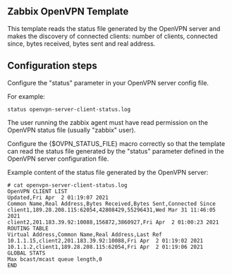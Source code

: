 ## Zabbix OpenVPN Template

This template reads the status file generated by the OpenVPN server and makes the discovery of connected clients: number of clients, connected since, bytes received, bytes sent and real address.

## Configuration steps

Configure the "status" parameter in your OpenVPN server config file.

For example:
```
status openvpn-server-client-status.log
```

The user running the zabbix agent must have read permission on the OpenVPN status file (usually "zabbix" user).

Configure the {$OVPN_STATUS_FILE} macro correctly so that the template can read the status file generated by the "status" parameter defined in the OpenVPN server configuration file.

Example content of the status file generated by the OpenVPN server:

```
# cat openvpn-server-client-status.log 
OpenVPN CLIENT LIST
Updated,Fri Apr  2 01:19:07 2021
Common Name,Real Address,Bytes Received,Bytes Sent,Connected Since
client1,189.28.208.115:62054,42808429,55296431,Wed Mar 31 11:46:05 2021
client2,201.183.39.92:10088,156872,3860927,Fri Apr  2 01:00:23 2021
ROUTING TABLE
Virtual Address,Common Name,Real Address,Last Ref
10.1.1.15,client2,201.183.39.92:10088,Fri Apr  2 01:19:02 2021
10.1.1.2,client1,189.28.208.115:62054,Fri Apr  2 01:19:06 2021
GLOBAL STATS
Max bcast/mcast queue length,0
END
```
